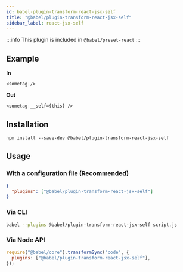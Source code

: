 ```yaml
---
id: babel-plugin-transform-react-jsx-self
title: "@babel/plugin-transform-react-jsx-self"
sidebar_label: react-jsx-self
---
```


:::info
This plugin is included in `@babel/preset-react`
:::

## Example

**In**

```
<sometag />
```

**Out**

```
<sometag __self={this} />
```

## Installation

```shell npm2yarn
npm install --save-dev @babel/plugin-transform-react-jsx-self
```

## Usage

### With a configuration file (Recommended)

```json title="babel.config.json"
{
  "plugins": ["@babel/plugin-transform-react-jsx-self"]
}
```

### Via CLI

```sh title="Shell"
babel --plugins @babel/plugin-transform-react-jsx-self script.js
```

### Via Node API

```js title="JavaScript"
require("@babel/core").transformSync("code", {
  plugins: ["@babel/plugin-transform-react-jsx-self"],
});
```
